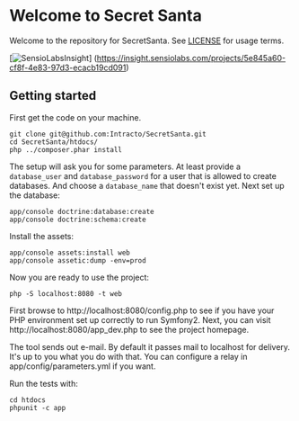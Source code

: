 Welcome to Secret Santa
=======================

Welcome to the repository for SecretSanta. See
[LICENSE](https://github.com/Intracto/SecretSanta/blob/master/htdocs/src/Intracto/SecretSantaBundle/Resources/meta/LICENSE)
for usage terms.

[![SensioLabsInsight](https://insight.sensiolabs.com/projects/5e845a60-cf8f-4e83-97d3-ecacb19cd091/big.png)]
(https://insight.sensiolabs.com/projects/5e845a60-cf8f-4e83-97d3-ecacb19cd091)

Getting started
---------------

First get the code on your machine.

    git clone git@github.com:Intracto/SecretSanta.git
    cd SecretSanta/htdocs/
    php ../composer.phar install

The setup will ask you for some parameters. At least provide a `database_user` and `database_password` for a user that
is allowed to create databases. And choose a `database_name` that doesn't exist yet. Next set up the database:

    app/console doctrine:database:create
    app/console doctrine:schema:create

Install the assets:

    app/console assets:install web
    app/console assetic:dump -env=prod

Now you are ready to use the project:

    php -S localhost:8080 -t web

First browse to http://localhost:8080/config.php to see if you have your PHP environment set up correctly to run Symfony2.
Next, you can visit http://localhost:8080/app_dev.php to see the project homepage.

The tool sends out e-mail. By default it passes mail to localhost for delivery. It's up to you what you do with that.
You can configure a relay in app/config/parameters.yml if you want.

Run the tests with:

    cd htdocs
    phpunit -c app

